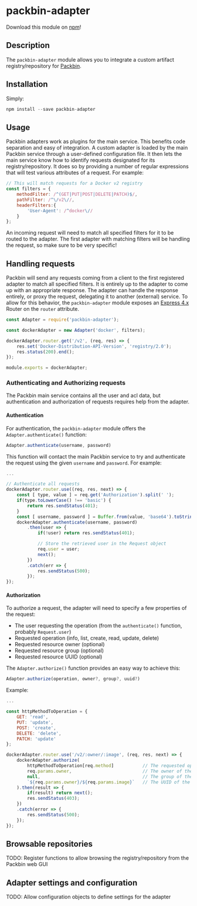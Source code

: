 # packbin-adapter
Download this module on [npm](https://npmjs.org/packages/packbin-adapter)!

## Description
The `packbin-adapter` module allows you to integrate a custom artifact registry/repository for [Packbin](https://packbin.io/).

## Installation
Simply:
```javascript
npm install --save packbin-adapter
```

## Usage
Packbin adapters work as plugins for the main service. This benefits code separation and easy of integration. A custom adapter is loaded by the main Packbin service through a user-defined configuration file. It then lets the main service know how to identify requests designated for its registry/repository. It does so by providing a number of regular expressions that will test various attributes of a request. For example:

```javascript
// This will match requests for a Docker v2 registry
const filters = {
    methodFilter: /^(GET|PUT|POST|DELETE|PATCH)$/,
    pathFilter: /^\/v2\//,
    headerFilters:{
        'User-Agent': /^docker\//
    }
};
```

An incoming request will need to match all specified filters for it to be routed to the adapter. The first adapter with matching filters will be handling the request, so make sure to be very specific!

## Handling requests
Packbin will send any requests coming from a client to the first registered adapter to match all specified filters. It is entirely up to the adapter to come up with an appropriate response. The adapter can handle the response entirely, or proxy the request, delegating it to another (external) service. To allow for this behavior, the `packbin-adapter` module exposes an [Express 4.x](expressjs.com) Router on the `router` attribute.

```javascript
const Adapter = require('packbin-adapter');

const dockerAdapter = new Adapter('docker', filters);

dockerAdapter.router.get('/v2', (req, res) => {
    res.set('Docker-Distribution-API-Version', 'registry/2.0');
    res.status(200).end();
});

module.exports = dockerAdapter;
```

### Authenticating and Authorizing requests
The Packbin main service contains all the user and acl data, but authentication and authorization of requests requires help from the adapter.

#### Authentication
For authentication, the `packbin-adapter` module offers the `Adapter.authenticate()` function:

```javascript
Adapter.authenticate(username, password)
```

This function will contact the main Packbin service to try and authenticate the request using the given `username` and `password`. For example:

```javascript
...

// Authenticate all requests
dockerAdapter.router.use((req, res, next) => {
    const [ type, value ] = req.get('Authorization').split(' ');
    if(type.toLowerCase() !== 'basic') {
        return res.sendStatus(401);
    }
    const [ username, password ] = Buffer.from(value, 'base64').toString().split(':');
    dockerAdapter.authenticate(username, password)
        .then(user => {
            if(!user) return res.sendStatus(401);

            // Store the retrieved user in the Request object
            req.user = user;
            next();
        })
        .catch(err => {
            res.sendStatus(500);
        });
});
```

#### Authorization
To authorize a request, the adapter will need to specify a few properties of the request:

 - The user requesting the operation (from the `authenticate()` function, probably `Request.user`)
 - Requested operation (info, list, create, read, update, delete)
 - Requested resource owner (optional)
 - Requested resource group (optional)
 - Requested resource UUID (optional)

The `Adapter.authorize()` function provides an easy way to achieve this:

```javascript
Adapter.authorize(operation, owner?, group?, uuid?)
```

Example:

```javascript
...

const httpMethodToOperation = {
    GET: 'read',
    PUT: 'update',
    POST: 'create',
    DELETE: 'delete',
    PATCH: 'update'
};

dockerAdapter.router.use('/v2/:owner/:image', (req, res, next) => {
    dockerAdapter.authorize(
        httpMethodToOperation[req.method]           // The requested operation
        req.params.owner,                           // The owner of the resource
        null,                                       // The group of the resource
        `${req.params.owner}/${req.params.image}`   // The UUID of the resource
    ).then(result => {
        if(result) return next();
        res.sendStatus(403);
    })
    .catch(error => {
        res.sendStatus(500);
    });
});
```

## Browsable repositories
TODO: Register functions to allow browsing the registry/repository from the Packbin web GUI

## Adapter settings and configuration
TODO: Allow configuration objects to define settings for the adapter
